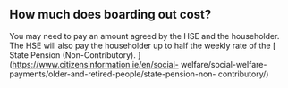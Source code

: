 ##  How much does boarding out cost?

You may need to pay an amount agreed by the HSE and the householder. The HSE
will also pay the householder up to half the weekly rate of the [ State
Pension (Non-Contributory). ](https://www.citizensinformation.ie/en/social-
welfare/social-welfare-payments/older-and-retired-people/state-pension-non-
contributory/)
